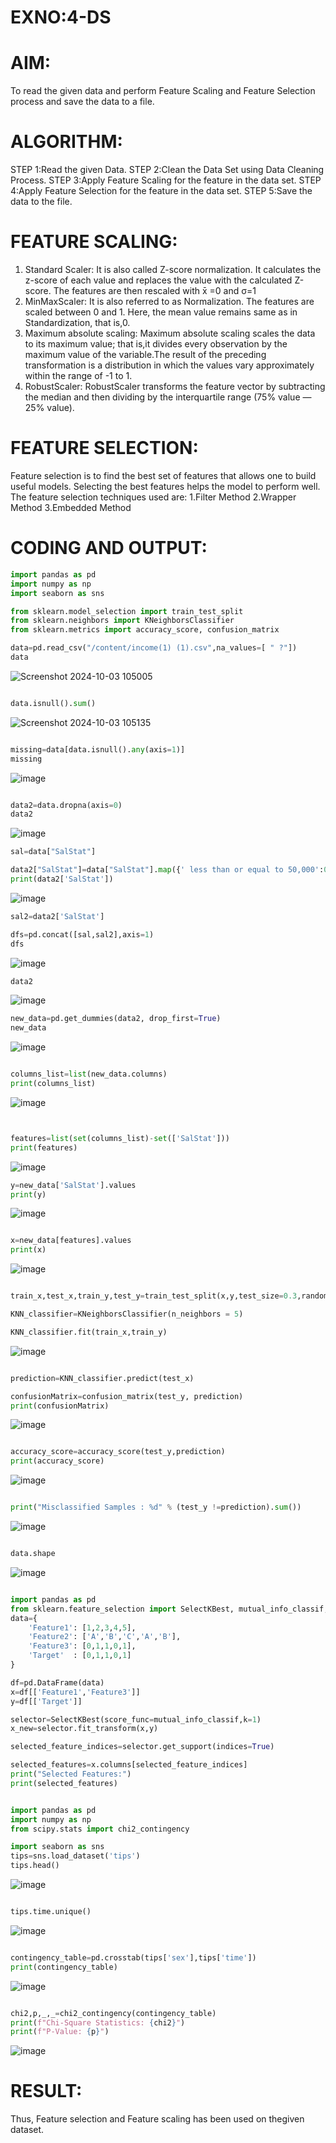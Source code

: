 # EXNO:4-DS
# AIM:
To read the given data and perform Feature Scaling and Feature Selection process and save the
data to a file.

# ALGORITHM:
STEP 1:Read the given Data.
STEP 2:Clean the Data Set using Data Cleaning Process.
STEP 3:Apply Feature Scaling for the feature in the data set.
STEP 4:Apply Feature Selection for the feature in the data set.
STEP 5:Save the data to the file.

# FEATURE SCALING:
1. Standard Scaler: It is also called Z-score normalization. It calculates the z-score of each value and replaces the value with the calculated Z-score. The features are then rescaled with x̄ =0 and σ=1
2. MinMaxScaler: It is also referred to as Normalization. The features are scaled between 0 and 1. Here, the mean value remains same as in Standardization, that is,0.
3. Maximum absolute scaling: Maximum absolute scaling scales the data to its maximum value; that is,it divides every observation by the maximum value of the variable.The result of the preceding transformation is a distribution in which the values vary approximately within the range of -1 to 1.
4. RobustScaler: RobustScaler transforms the feature vector by subtracting the median and then dividing by the interquartile range (75% value — 25% value).

# FEATURE SELECTION:
Feature selection is to find the best set of features that allows one to build useful models. Selecting the best features helps the model to perform well.
The feature selection techniques used are:
1.Filter Method
2.Wrapper Method
3.Embedded Method

# CODING AND OUTPUT:

```python
import pandas as pd
import numpy as np
import seaborn as sns

from sklearn.model_selection import train_test_split
from sklearn.neighbors import KNeighborsClassifier
from sklearn.metrics import accuracy_score, confusion_matrix

data=pd.read_csv("/content/income(1) (1).csv",na_values=[ " ?"])
data
```
![Screenshot 2024-10-03 105005](https://github.com/user-attachments/assets/0d9200b4-6128-4b3b-98e3-170372362ef5)

```python

data.isnull().sum()
```
![Screenshot 2024-10-03 105135](https://github.com/user-attachments/assets/b05b9502-8a24-4bfb-aa06-13ef1ae5f64f)

```python

missing=data[data.isnull().any(axis=1)]
missing
```
![image](https://github.com/user-attachments/assets/e10b79af-1d96-40f8-a8a1-5146569fcbc5)

```python

data2=data.dropna(axis=0)
data2
```
![image](https://github.com/user-attachments/assets/8c5b6868-7bcb-49aa-a739-11123eab2c47)

```python
sal=data["SalStat"]

data2["SalStat"]=data["SalStat"].map({' less than or equal to 50,000':0,' greater than 50,000':1})
print(data2['SalStat'])
```
![image](https://github.com/user-attachments/assets/38b17801-5354-492b-b271-48c6cfa672c6)

```python
sal2=data2['SalStat']

dfs=pd.concat([sal,sal2],axis=1)
dfs
```
![image](https://github.com/user-attachments/assets/dbb67bf2-8038-40d6-8ca6-af150e17bb3c)
```python
data2
```
![image](https://github.com/user-attachments/assets/f230751f-8c5e-4cad-8e59-282ff7ce9f59)
```python
new_data=pd.get_dummies(data2, drop_first=True)
new_data
```
![image](https://github.com/user-attachments/assets/88a5715a-ef1f-41b8-8203-9bdb0736b189)
```python

columns_list=list(new_data.columns)
print(columns_list)
```
![image](https://github.com/user-attachments/assets/dd4277a2-343a-40a6-b13d-45eca1607533)
```python


features=list(set(columns_list)-set(['SalStat']))
print(features)
```
![image](https://github.com/user-attachments/assets/6eb6f6ca-8487-456a-b255-8b9290630298)
```python
y=new_data['SalStat'].values
print(y)
```
![image](https://github.com/user-attachments/assets/ed297a16-efa1-4069-a0cc-f41a9f7f6a8a)
```python

x=new_data[features].values
print(x)
```
![image](https://github.com/user-attachments/assets/bbf39638-0ecf-4b3a-b0cb-d7dd7b58e332)
```python

train_x,test_x,train_y,test_y=train_test_split(x,y,test_size=0.3,random_state=0)

KNN_classifier=KNeighborsClassifier(n_neighbors = 5)

KNN_classifier.fit(train_x,train_y)
```
![image](https://github.com/user-attachments/assets/2a849b36-9799-4548-a84f-881b8234501d)
```python

prediction=KNN_classifier.predict(test_x)

confusionMatrix=confusion_matrix(test_y, prediction)
print(confusionMatrix)
```
![image](https://github.com/user-attachments/assets/537cd93a-e292-4301-bb0f-92e824d0c9b9)
```python

accuracy_score=accuracy_score(test_y,prediction)
print(accuracy_score)
```
![image](https://github.com/user-attachments/assets/b4cba651-264b-42c7-b88e-28a6ef9d8325)
```python

print("Misclassified Samples : %d" % (test_y !=prediction).sum())
```
![image](https://github.com/user-attachments/assets/17aaf2a3-b3e2-4698-a683-7c45a4dba5ea)
```python

data.shape
```
![image](https://github.com/user-attachments/assets/e3f983f2-af6b-47ca-a855-a87e76da9a55)
```python

import pandas as pd
from sklearn.feature_selection import SelectKBest, mutual_info_classif, f_classif
data={
    'Feature1': [1,2,3,4,5],
    'Feature2': ['A','B','C','A','B'],
    'Feature3': [0,1,1,0,1],
    'Target'  : [0,1,1,0,1]
}

df=pd.DataFrame(data)
x=df[['Feature1','Feature3']]
y=df[['Target']]

selector=SelectKBest(score_func=mutual_info_classif,k=1)
x_new=selector.fit_transform(x,y)

selected_feature_indices=selector.get_support(indices=True)

selected_features=x.columns[selected_feature_indices]
print("Selected Features:")
print(selected_features)
```
```python

import pandas as pd
import numpy as np
from scipy.stats import chi2_contingency

import seaborn as sns
tips=sns.load_dataset('tips')
tips.head()
```
![image](https://github.com/user-attachments/assets/5dcb3c9a-f8bc-4deb-bf6e-ff6065cf579e)
```python

tips.time.unique()
```
![image](https://github.com/user-attachments/assets/5979a2ce-8285-4e98-a830-f905bb7249ad)
```python

contingency_table=pd.crosstab(tips['sex'],tips['time'])
print(contingency_table)
```
![image](https://github.com/user-attachments/assets/7f8e9aaf-7fbb-4a95-b774-96b1ad926846)
```python

chi2,p,_,_=chi2_contingency(contingency_table)
print(f"Chi-Square Statistics: {chi2}")
print(f"P-Value: {p}")
```

![image](https://github.com/user-attachments/assets/d7107e5a-4af9-4d4c-95c4-04dad4d25e7d)
# RESULT:
Thus, Feature selection and Feature scaling has been used on thegiven dataset.
